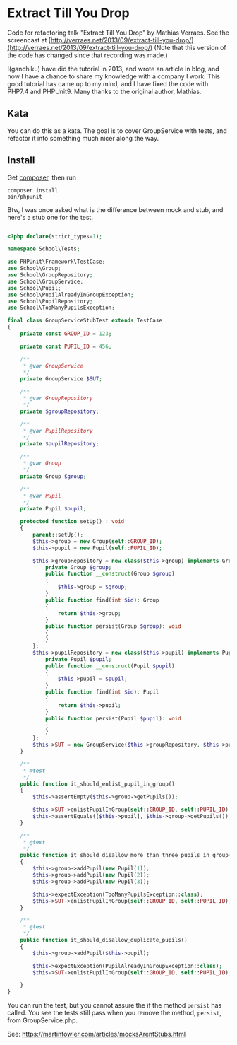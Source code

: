 # Extract Till You Drop

Code for refactoring talk "Extract Till You Drop" by Mathias Verraes. 
See the screencast at [http://verraes.net/2013/09/extract-till-you-drop/](http://verraes.net/2013/09/extract-till-you-drop/)
(Note that this version of the code has changed since that recording was made.)

I(ganchiku) have did the tutorial in 2013, and wrote an article in blog, and now I have a chance to share my knowledge with a company I work.
This good tutorial has came up to my mind, and I have fixed the code with PHP7.4 and PHPUnit9. Many thanks to the original author, Mathias.

## Kata

You can do this as a kata. The goal is to cover GroupService with tests, and 
refactor it into something much nicer along the way.


## Install

Get [composer](https://getcomposer.org/download/), then run

```
composer install
bin/phpunit
```

Btw, I was once asked what is the difference between mock and stub, and here's a stub one for the test.

```php

<?php declare(strict_types=1);

namespace School\Tests;

use PHPUnit\Framework\TestCase;
use School\Group;
use School\GroupRepository;
use School\GroupService;
use School\Pupil;
use School\PupilAlreadyInGroupException;
use School\PupilRepository;
use School\TooManyPupilsException;

final class GroupServiceStubTest extends TestCase
{
    private const GROUP_ID = 123;

    private const PUPIL_ID = 456;

    /**
     * @var GroupService
     */
    private GroupService $SUT;

    /**
     * @var GroupRepository
     */
    private $groupRepository;

    /**
     * @var PupilRepository
     */
    private $pupilRepository;

    /**
     * @var Group
     */
    private Group $group;

    /**
     * @var Pupil
     */
    private Pupil $pupil;

    protected function setUp() : void
    {
        parent::setUp();
        $this->group = new Group(self::GROUP_ID);
        $this->pupil = new Pupil(self::PUPIL_ID);

        $this->groupRepository = new class($this->group) implements GroupRepository {
            private Group $group;
            public function __construct(Group $group)
            {
                $this->group = $group;
            }
            public function find(int $id): Group
            {
                return $this->group;
            }
            public function persist(Group $group): void
            {
            }
        };
        $this->pupilRepository = new class($this->pupil) implements PupilRepository {
            private Pupil $pupil;
            public function __construct(Pupil $pupil)
            {
                $this->pupil = $pupil;
            }
            public function find(int $id): Pupil
            {
                return $this->pupil;
            }
            public function persist(Pupil $pupil): void
            {
            }
        };
        $this->SUT = new GroupService($this->groupRepository, $this->pupilRepository);
    }

    /**
     * @test
     */
    public function it_should_enlist_pupil_in_group()
    {
        $this->assertEmpty($this->group->getPupils());

        $this->SUT->enlistPupilInGroup(self::GROUP_ID, self::PUPIL_ID);
        $this->assertEquals([$this->pupil], $this->group->getPupils());
    }

    /**
     * @test
     */
    public function it_should_disallow_more_than_three_pupils_in_group()
    {
        $this->group->addPupil(new Pupil(1));
        $this->group->addPupil(new Pupil(2));
        $this->group->addPupil(new Pupil(3));

        $this->expectException(TooManyPupilsException::class);
        $this->SUT->enlistPupilInGroup(self::GROUP_ID, self::PUPIL_ID);
    }

    /**
     * @test
     */
    public function it_should_disallow_duplicate_pupils()
    {
        $this->group->addPupil($this->pupil);

        $this->expectException(PupilAlreadyInGroupException::class);
        $this->SUT->enlistPupilInGroup(self::GROUP_ID, self::PUPIL_ID);

    }
}

```

You can run the test, but you cannot assure the if the method `persist` has called. You see the tests still pass when you remove the method, `persist`, from GroupService.php.

See: https://martinfowler.com/articles/mocksArentStubs.html
